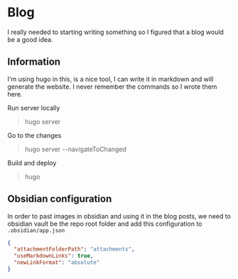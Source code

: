 # Blog

I really needed to starting writing something so I figured that a blog would be a good idea.

## Information

I'm using hugo in this, is a nice tool, I can write it in markdown and will generate the website. I never remember the commands so I wrote them here.

Run server locally

> hugo server

Go to the changes

> hugo server --navigateToChanged

Build and deploy

> hugo


## Obsidian configuration

In order to past images in obsidian and using it in the blog posts, we need to obsidian vault be the repo root folder and add this configuration to `.obsidian/app.json`

```json
{
  "attachmentFolderPath": "attachments",
  "useMarkdownLinks": true,
  "newLinkFormat": "absolute"
}
``` 
